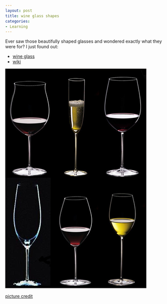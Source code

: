 ```yaml
---
layout: post
title: wine glass shapes
categories:
- Learning
---
```



Ever saw those beautifully shaped glasses and wondered exactly what they were for? I just found out:

- [wine glass](http://www.pinot-noir-wines.com/winestemware/)
- [wiki](http://en.wikipedia.org/wiki/Wine_glass)

![](/img/wine_glasses_24985789chr.jpg "wine_glasses_24985789chr")

[picture credit](http://www.pinot-noir-wines.com/winestemware/)
